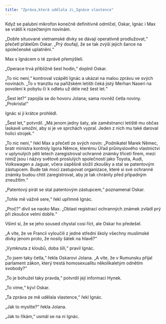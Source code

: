 ```yaml
---
title: "Zpráva,která udělala z\_Ignáce vlastence"
---
```


Když se palubní mikrofon konečně definitivně odmlčel, Oskar, Ignác i Max se vrátili k rozečteným novinám.

„Dobře situované vietnamské dívky se dávají operativně prodlužovat,“ přečetl přátelům Oskar. „Prý doufají, že se tak zvýší jejich šance na společenské uplatnění.“

Max s Ignácem o té zprávě přemýšleli.

„Operace trvá přibližně šest hodin,“ doplnil Oskar.

„To nic není,“ kontroval vzápětí Ignác a ukázal na malou zprávu ve svých novinách. „To v tranzitu na pařížském letišti čeká jistý Merhan Naseri na povolení k pobytu či k odletu už déle než šest let.“

„Šest let?“ zapojila se do hovoru Jolana; sama rovněž četla noviny. „Prokrista!“

Ignác si ji krátce prohlédl.

„Šest let,“ potvrdil. „Má jenom jedny šaty, ale zaměstnanci letiště mu občas laskavě umožní, aby si je ve sprchách vypral. Jeden z nich mu také daroval holicí strojek.“

„To nic není,“ řekl Max a přečetl ze svých novin: „Podnikatel Marek Němec, bratr ministra kontroly Igora Němce, kterému Úřad průmyslového vlastnictví v uplynulých pěti letech zaregistroval ochranné známky třiceti firem, mezi nimiž jsou i názvy světově proslulých společností jako Toyota, Audi, Volkswagen a Jaguar, včera úspěšně složil zkoušky a stal se patentovým zástupcem. Bude tak moci zastupovat organizace, které si své ochranné známky budou chtít zaregistrovat, aby je tak chránily před případným zneužitím.“

„Patentový pirát se stal patentovým zástupcem,“ poznamenal Oskar.

„Tohle mě vážně sere,“ řekl upřímně Ignác.

„Proč?“ divil se naoko Max. „Oblast registrací ochranných známek zvládl prý při zkoušce velmi dobře.“

Všiml si, že se jeho soused chystal cosi říct, ale Oskar ho předešel.

„A víte, že ve Francii vyloučili z jedné střední školy všechny muslimské dívky jenom proto, že nosily šátek na hlavě?“

„Vymknuta z kloubů, doba šílí,“ pravil Ignác.

„To jsem taky četla,“ řekla Oskarovi Jolana. „A víte, že v Rumunsku přijal parlament zákon, který trestá homosexualitu několikaletým odnětím svobody?“

„To je bohužel taky pravda,“ potvrdil její informaci Hynek.

„To víme,“ kývl Oskar.

„Ta zpráva ze mě udělala vlastence,“ řekl Ignác.

„Jak to myslíte?“ řekla Jolana.

„Jak to říkám,“ usmál se na ni Ignác.

